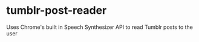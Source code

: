 # tumblr-post-reader
Uses Chrome's built in Speech Synthesizer API to read Tumblr posts to the user
